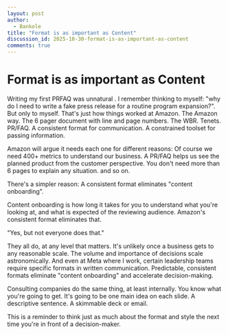 ```yaml
---
layout: post
author:
  - Bankole
title: "Format is as important as Content"
discussion_id: 2025-10-30-format-is-as-important-as-content
comments: true
---
```


# Format is as important as Content





Writing my first PRFAQ was unnatural . I remember thinking to myself: "why do I need to write a fake press release for a routine program expansion?". But only to myself. That's just how things worked at Amazon. The Amazon way. The 6 pager document with line and page numbers. The WBR. Tenets. PR/FAQ. A consistent format for communication. A constrained toolset for passing information.



Amazon will argue it needs each one for different reasons: Of course we need 400+ metrics to understand our business. A PR/FAQ helps us see the planned product from the customer perspective. You don't need more than 6 pages to explain any situation. and so on.



There's a simpler reason: A consistent format eliminates "content onboarding". 



Content onboarding is how long it takes for you to understand what you're looking at, and what is expected of the reviewing audience. Amazon's consistent format eliminates that. 



"Yes, but not everyone does that." 



They all do, at any level that matters. It's unlikely once a business gets to any reasonable scale. The volume and importance of decisions scale astronomically. And even at Meta where I work, certain leadership teams require specific formats in written communication. Predictable, consistent formats eliminate "content onboarding" and accelerate decision-making.



Consulting companies do the same thing, at least internally. You know what you're going to get. It's going to be one main idea on each slide. A descriptive sentence. A skimmable deck or email. 



This is a reminder to think just as much about the format and style the next time you're in front of a decision-maker. 

